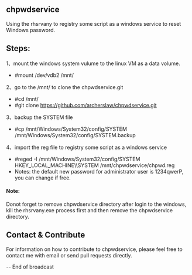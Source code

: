 ## chpwdservice
Using the rhsrvany to registry some script as a windows service to reset Windows password.

Steps:
------
1、mount the windows system vulume to the linux VM as a data volume.
  - #mount /dev/vdb2 /mnt/
 
2、go to the /mnt/ to clone the chpwdservice.git
  - #cd /mnt/
  - #git clone https://github.com/archerslaw/chpwdservice.git
  
3、backup the SYSTEM file
  - #cp /mnt/Windows/System32/config/SYSTEM /mnt/Windows/System32/config/SYSTEM.backup
  
4、import the reg file to registry some script as a windows service
  - #reged -I /mnt/Windows/System32/config/SYSTEM HKEY_LOCAL_MACHINE\\\SYSTEM /mnt/chpwdservice/chpwd.reg
  - Notes: the default new password for administrator user is 1234qwerP, you can change if free.

#### Note: 
Donot forget to remove chpwdservice directory after login to the windows, kill the rhsrvany.exe process first and then remove the chpwdservice directory.

Contact & Contribute
--------------------

For information on how to contribute to chpwdservice, please feel free to contact me with email or send pull requests directly.

-- End of broadcast
